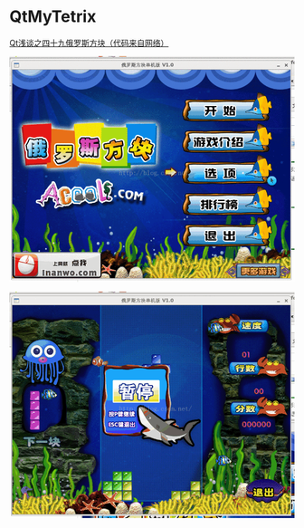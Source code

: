 # QtMyTetrix

[Qt浅谈之四十九俄罗斯方块（代码来自网络）](https://blog.csdn.net/taiyang1987912/article/details/51055817)

![1](./1.gif)

![2](./2.gif)